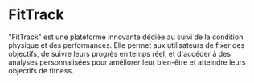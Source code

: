# FitTrack
"FitTrack" est une plateforme innovante dédiée au suivi de la condition physique et des performances. Elle permet aux utilisateurs de fixer des objectifs, de suivre leurs progrès en temps réel, et d'accéder à des analyses personnalisées pour améliorer leur bien-être et atteindre leurs objectifs de fitness.
